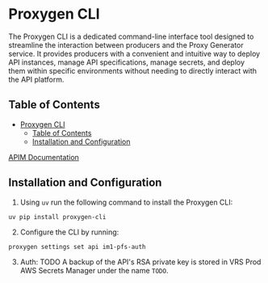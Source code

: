 # Proxygen CLI

The Proxygen CLI is a dedicated command-line interface tool designed to streamline the interaction between producers and the Proxy Generator service. It provides producers with a convenient and intuitive way to deploy API instances, manage API specifications, manage secrets, and deploy them within specific environments without needing to directly interact with the API platform.

## Table of Contents
- [Proxygen CLI](#proxygen-cli)
  - [Table of Contents](#table-of-contents)
  - [Installation and Configuration](#installation-and-configuration)

[APIM Documentation](https://nhsd-confluence.digital.nhs.uk/spaces/APM/pages/804495095/Proxygen+CLI+user+guide#ProxygenCLIuserguide-Settingupsettingsandcredentials)


## Installation and Configuration

1. Using `uv` run the following command to install the Proxygen CLI:

```shell
uv pip install proxygen-cli
```

2. Configure the CLI by running:

```shell
proxygen settings set api im1-pfs-auth
```

3. Auth: TODO
A backup of the API's RSA private key is stored in VRS Prod AWS Secrets Manager under the name `TODO`.

